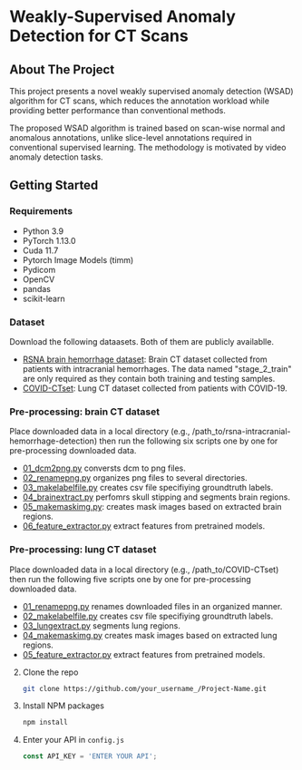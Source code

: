 # Weakly-Supervised Anomaly Detection for CT Scans

## About The Project
This project presents a novel weakly supervised anomaly detection (WSAD) algorithm for CT scans, which reduces the annotation workload while providing better performance than conventional methods. 

The proposed WSAD algorithm is trained based on scan-wise normal and anomalous annotations, unlike slice-level annotations required in conventional supervised learning. The methodology is motivated by video anomaly detection tasks.

## Getting Started


### Requirements
- Python 3.9
- PyTorch 1.13.0
- Cuda 11.7
- Pytorch Image Models (timm)
- Pydicom
- OpenCV
- pandas
- scikit-learn

### Dataset 

Download the following dataasets. Both of them are publicly availablle.

- [RSNA brain hemorrhage dataset](https://www.kaggle.com/competitions/rsna-intracranial-hemorrhage-detection/data): Brain CT dataset collected from patients with intracranial hemorrhages. The data named "stage_2_train" are only required as they contain both training and testing samples.
- [COVID-CTset](https://github.com/mr7495/COVID-CTset): Lung CT dataset collected from patients with COVID-19.

### Pre-processing: brain CT dataset
Place downloaded data in a local directory (e.g., /path_to/rsna-intracranial-hemorrhage-detection) then run the following six scripts one by one for pre-processing downloaded data.

- [01_dcm2png.py](./prepare_dataset_brain/01_dcm2png.py) conversts dcm to png files.
- [02_renamepng.py](./prepare_dataset_brain/02_renamepng.py) organizes png files to several directories.
- [03_makelabelfile.py](./prepare_dataset_brain/03_makelabelfile.py) creates csv file specifiying groundtruth labels.
- [04_brainextract.py](./prepare_dataset_brain/04_brainextract.py) perfomrs skull stipping and segments brain regions.
- [05_makemaskimg.py](./prepare_dataset_brain/05_makemaskimg.py): creates mask images based on extracted brain regions.
- [06_feature_extractor.py](./prepare_dataset_brain/06_feature_extractor.py) extract features from pretrained models.

### Pre-processing: lung CT dataset
Place downloaded data in a local directory (e.g., /path_to/COVID-CTset) then run the following five scripts one by one for pre-processing downloaded data.

- [01_renamepng.py](./prepare_dataset_lung/01_renamepng.py) renames downloaded files in an organized manner.
- [02_makelabelfile.py](./prepare_dataset_lung/02_makelabelfile.py) creates csv file specifiying groundtruth labels.
- [03_lungextract.py](./prepare_dataset_lung/03_lungextract.py) segments lung regions.
- [04_makemaskimg.py](./prepare_dataset_lung/04_makemaskimg.py) creates mask images based on extracted lung regions.
- [05_feature_extractor.py](./prepare_dataset_lung/05_feature_extractor.py) extract features from pretrained models.


2. Clone the repo
   ```sh
   git clone https://github.com/your_username_/Project-Name.git
   ```
3. Install NPM packages
   ```sh
   npm install
   ```
4. Enter your API in `config.js`
   ```js
   const API_KEY = 'ENTER YOUR API';
   ```

